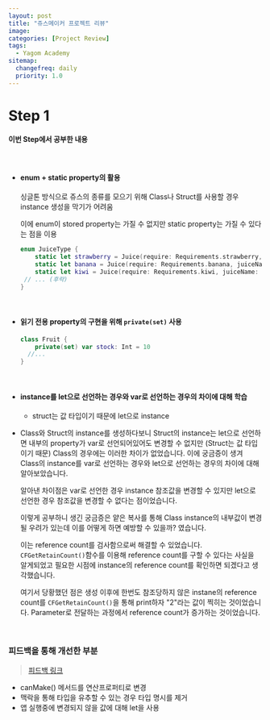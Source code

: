 ```yaml
---
layout: post
title: "쥬스메이커 프로젝트 리뷰"
image:
categories: [Project Review]
tags: 
  - Yagom Academy
sitemap:
  changefreq: daily
  priority: 1.0
---
```


# Step 1

#### 이번 Step에서 공부한 내용

<br/>

- #### enum + static property의 활용

  싱글톤 방식으로 쥬스의 종류를 모으기 위해 Class나 Struct를 사용할 경우 instance 생성을 막기가 어려움
  
  이에 enum이 stored property는 가질 수 없지만 static property는 가질 수 있다는 점을 이용
  
  ```swift
  enum JuiceType {
      static let strawberry = Juice(require: Requirements.strawberry, juiceName: "딸기쥬스")
      static let banana = Juice(require: Requirements.banana, juiceName: "바나나쥬스")
      static let kiwi = Juice(require: Requirements.kiwi, juiceName: "키위쥬스")
   // ... (후략)
  }
  ```
  
  <br/>
  
- #### 읽기 전용 property의 구현을 위해 `private(set)` 사용

  ```swift
  class Fruit {
      private(set) var stock: Int = 10
    //...
  }
  ```

  <br/>

- #### instance를 let으로 선언하는 경우와 var로 선언하는 경우의 차이에 대해 학습

  - struct는 값 타입이기 때문에 let으로 instance

- Class와 Struct의 instance를 생성하다보니 Struct의 instance는 let으로 선언하면 내부의 property가 var로 선언되어있어도 변경할 수 없지만 (Struct는 값 타입이기 때문) Class의 경우에는 이러한 차이가 없었습니다. 이에 궁금증이 생겨 Class의 instance를 var로 선언하는 경우와 let으로 선언하는 경우의 차이에 대해 알아보았습니다.

  알아낸 차이점은 var로 선언한 경우 instance 참조값을 변경할 수 있지만 let으로 선언한 경우 참조값을 변경할 수 없다는 점이었습니다.

  이렇게 공부하니 생긴 궁금증은 얕은 복사를 통해 Class instance의 내부값이 변경될 우려가 있는데 이를 어떻게 하면 예방할 수 있을까? 였습니다.

  이는 reference count를 검사함으로써 해결할 수 있었습니다.  `CFGetRetainCount()`함수를 이용해 reference count를 구할 수 있다는 사실을 알게되었고 필요한  시점에 instance의 reference count를 확인하면 되겠다고 생각했습니다.

  여기서 당황했던 점은 생성 이후에 한번도 참조당하지 않은 instane의 reference count를 `CFGetRetainCount()`을 통해 print하자 "2"라는 값이 찍히는 것이었습니다. Parameter로 전달하는 과정에서 reference count가 증가하는 것이었습니다.

<br/>

### 피드백을 통해 개선한 부분

> [피드백 링크](https://github.com/yagom-academy/ios-juice-maker/pull/37)

- canMake() 메서드를 연산프로퍼티로 변경
- 맥락을 통해 타입을 유추할 수 있는 경우 타입 명시를 제거
- 앱 실행중에 변경되지 않을 값에 대해 let을 사용

